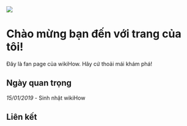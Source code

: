 <!DOCTYPE html>
<html>
<head>
<title>Pham Ngoc Anh Quoc</title>
<style>
body{
/* background-image:url("https://toanthaydinh.com/wp-content/uploads/2020/04/anh-bia-anime-cap-doi-8.png");     */
  background-image: src="https://tse1.mm.bing.net/th?id=OIP.dO7euZ4b5CYnJtVOjaXQegHaHa&pid=Api&P=0&h=220";
}
</style>
</head>
  <body>
  <img src="https://tse1.mm.bing.net/th?id=OIP.dO7euZ4b5CYnJtVOjaXQegHaHa&pid=Api&P=0&h=220">
<h1> Chào mừng bạn đến với trang của tôi!</h1>
<p>Đây là fan page của wikiHow. Hãy cứ thoải mái khám phá!</p>
<h2>Ngày quan trọng</h2>
<p><i>15/01/2019</i> - Sinh nhật wikiHow</p>
<h2>Liên kết</h2>
</body>
</html>
